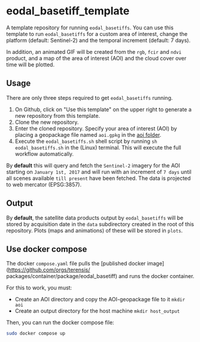 # eodal_basetiff_template
A template repository for running `eodal_basetiffs`. You can use this template to run `eodal_basetiffs` for a custom area of interest, change the platform (default: Sentinel-2) and the temporal increment (default: 7 days).

In addition, an animated GIF will be created from the `rgb`, `fcir` and `ndvi` product, and a map of the area of interest (AOI) and the cloud cover over time will be plotted.

## Usage
There are only three steps required to get `eodal_basetiffs` running.

1. On Github, click on "Use this template" on the upper right to generate a new repository from this template.
2. Clone the new repository.
3. Enter the cloned repository. Specify your area of interest (AOI) by placing a geopackage file named `aoi.gpkg` in the [aoi folder](/aoi).
4. Execute the `eodal_basetiffs.sh` shell script by running `sh eodal_basetiffs.sh` in the (Linux) terminal. This will execute the full workflow automatically.

By **default** this will query and fetch the `Sentinel-2` imagery for the AOI starting on `January 1st, 2017` and will run with an increment of `7 days` until all scenes available `till present` have been fetched. The data is projected to web mercator (EPSG:3857).

## Output

By **default**, the satellite data products output by `eodal_basetiffs` will be stored by acquisition date in the `data` subdirectory created in the root of this repository. Plots (maps and animations) of these will be stored in `plots`.


## Use docker compose
The docker `compose.yaml` file pulls the [published docker image](https://github.com/orgs/terensis/ packages/container/package/eodal_basetiff) and runs the docker container. 

For this to work, you must:
- Create an AOI directory and copy the AOI-geopackage file to it `mkdir aoi`
- Create an output directory for the host machine `mkdir host_output`

Then, you can run the docker compose file:
```bash
sudo docker compose up
```


